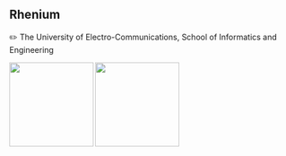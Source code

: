## Rhenium
✏️ The University of Electro-Communications, School of Informatics and Engineering

<a href="https://github.com/anuraghazra/github-readme-stats">
<img align="left" src="https://github-readme-stats.vercel.app/api?username=Rheniumumum&count_private=true&show_icons=true&theme=radical" height="150px">
</a>
<a href="https://github.com/anuraghazra/github-readme-stats">
<img align="left" src="https://github-readme-stats.vercel.app/api/top-langs/?username=Rheniumumum&layout=compact&count_private=true&show_icons=true&theme=radical" height="150px">
</a>
